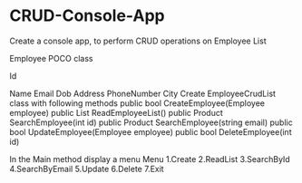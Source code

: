 # CRUD-Console-App
Create a console app, to perform CRUD operations on Employee List

Employee POCO class

Id

Name
Email
Dob
Address
PhoneNumber
City
Create EmployeeCrudList class with following methods
public bool CreateEmployee(Employee employee)
public List<Product> ReadEmployeeList()
public Product SearchEmployee(int id)
public Product SearchEmployee(string email)
public bool UpdateEmployee(Employee employee)
public bool DeleteEmployee(int id)
 
 
In the Main method display a menu
Menu
1.Create
2.ReadList
3.SearchById
4.SearchByEmail
5.Update
6.Delete
7.Exit
